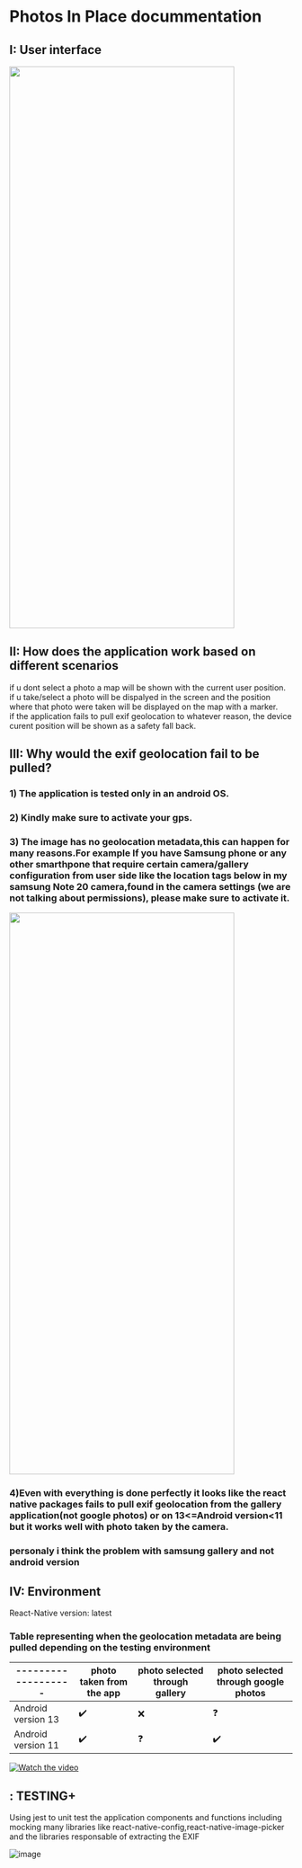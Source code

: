 # Photos In Place docummentation

## I: User interface

<img src="https://github.com/abdelhalim97/Photos-in-place/assets/47896397/ae84ba2f-c928-4452-ad76-b81ffe0d5ef6" width="400" height="1000">


## II: How does the application work based on different scenarios 
if u dont select a photo a map will be shown with the current user position. <br />
if u take/select a photo will be dispalyed in the screen and the position where that photo were taken will be displayed on the map with a marker. <br />
if the application fails to pull exif geolocation to whatever reason, the device curent position will be shown as a safety fall back.

## III: Why would the exif geolocation fail to be pulled?

### 1) The application is tested only in an android OS.
### 2) Kindly make sure to activate your gps.
### 3) The image has no geolocation metadata,this can happen for many reasons.For example If you have Samsung phone or any other smarthpone that require certain camera/gallery configuration from user side like the location tags below in my samsung Note 20 camera,found in the camera settings (we are not talking about permissions), please make sure to activate it. 

<img src="https://github.com/abdelhalim97/Photos-in-place/assets/47896397/1a0613bc-4e82-4146-9f6c-9d40775d9820" width="400" height="1000">

### 4)Even with everything is done perfectly it looks like the react native packages fails to pull exif geolocation from the gallery application(not google photos) or on 13<=Android version<11 but it works well with photo taken by the camera.
### personaly i think the problem with samsung gallery and not android version

## IV: Environment
React-Native version: latest

### Table representing when the geolocation metadata are being pulled depending on the testing environment

| ------------------- | photo taken from the app  | photo selected through gallery| photo selected through google photos|
| ------------------- | --------------------------|-------------------------------|-------------------------------|
| Android version 13  | :heavy_check_mark:        | :x:| :question:|
| Android version 11  | :heavy_check_mark:        | :question:|:heavy_check_mark:|

[![Watch the video](https://github.com/abdelhalim97/Photos-in-place/assets/47896397/51b8ea8d-2690-4757-a0db-2d8a8518e56c)](https://www.youtube.com/watch?v=cC2uVT_AFqA&ab_channel=Abdelhalimbenoun)

## : TESTING+
Using jest to unit test the application components and functions including mocking many libraries like react-native-config,react-native-image-picker and the libraries responsable of extracting the EXIF

![image](https://github.com/abdelhalim97/Photos-in-place/assets/47896397/08f45d32-fcfd-4e3b-a4d2-e498b8fcd4fe)
